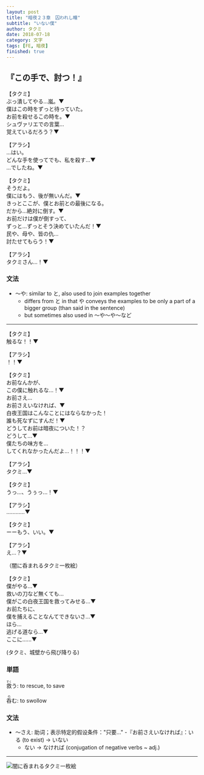 ```yaml
---
layout: post
title: "暗夜２３章　囚われし瞳"
subtitle: "いない僕"
author: タクミ
date: 2018-07-18
category: 文字
tags: [FE, 暗夜]
finished: true
---
```


## 『この手で、討つ！』 

<p>
【タクミ】<br>
ぶっ潰してやる...嵐。▼<br>
僕はこの時をずっと待っていた。<br>
お前を殺せるこの時を。▼<br>
シュヴァリエでの言葉...<br>
覚えているだろう？▼
</p><p>
【アラシ】<br>
...はい。<br>
どんな手を使ってでも、私を殺す...▼<br>
...でしたね。▼
</p><p>
【タクミ】<br>
そうだよ。<br>
僕にはもう、後が無いんだ。▼<br>
きっとここが、僕とお前との最後になる。<br>
だから...絶対に倒す。▼<br>
お前だけは僕が倒すって、<br>
ずっと...ずっとそう決めていたんだ！▼<br>
民や、母や、皆の仇...<br>
討たせてもらう！▼
</p><p>
【アラシ】<br>
タクミさん...！▼
</p>

### 文法

-   〜や: similar to と, also used to join examples together
    -   differs from と in that や conveys the examples to be only a
        part of a bigger group (than said in the sentence)
    -   but sometimes also used in 〜や〜や〜など

------------------------------------------------------------------------

<p>
【タクミ】<br>
触るな！！▼
</p><p>
【アラシ】<br>
！！▼
</p><p>
【タクミ】<br>
お前なんかが、<br>
この僕に触れるな...！▼<br>
お前さえ...<br>
お前さえいなければ、▼<br>
白夜王国はこんなことにはならなかった！<br>
誰も死なずにすんだ！▼<br>
どうしてお前は暗夜についた！？<br>
どうして...▼<br>
僕たちの味方を...<br>
してくれなかったんだよ...！！！▼
</p><p>
【アラシ】<br>
タクミ...▼
</p><p>
【タクミ】<br>
うっ...、うぅっ...！▼
</p><p>
【アラシ】<br>
............▼
</p><p>
【タクミ】<br>
ーーもう、いい。▼
</p><p>
【アラシ】<br>
え...？▼
</p><p>
（闇に呑まれるタクミ一枚絵）
</p><p>
【タクミ】<br>
僕がやる...▼<br>
救いの刀など無くても...<br>
僕がこの白夜王国を救ってみせる...▼<br>
お前たちに、<br>
僕を捕えることなんてできないさ...▼<br>
ほら...<br>
逃げる道なら...▼<br>
ここに......▼
</p><p>
(タクミ、城壁から飛び降りる)
</p>

### 単語

<ruby>救<rt>すく</rt></ruby>う: to rescue, to save

<ruby>呑<rt>の</rt></ruby>む: to swollow

### 文法

-   〜さえ: 助词；表示特定的假设条件："只要..."
	-『お前さえいなければ』：いる (to exist) → いない
	- ない → なければ (conjugation of negative verbs ~ adj.)

------------------------------------------------------------------------

![闇に呑まれるタクミ一枚絵](https://fireemblemwiki.org/w/images/d/d0/Cg_fe14_takumi_possessed.png "闇に呑まれるタクミ一枚絵")
